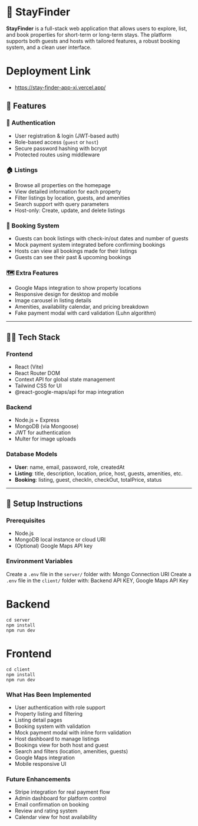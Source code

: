 # 🏡 StayFinder

**StayFinder** is a full-stack web application that allows users to explore, list, and book properties for short-term or long-term stays. The platform supports both guests and hosts with tailored features, a robust booking system, and a clean user interface.


# Deployment Link 
- https://stay-finder-app-xi.vercel.app/


## 🚀 Features

### 👤 Authentication
- User registration & login (JWT-based auth)
- Role-based access (`guest` or `host`)
- Secure password hashing with bcrypt
- Protected routes using middleware

### 🏠 Listings
- Browse all properties on the homepage
- View detailed information for each property
- Filter listings by location, guests, and amenities
- Search support with query parameters
- Host-only: Create, update, and delete listings

### 📆 Booking System
- Guests can book listings with check-in/out dates and number of guests
- Mock payment system integrated before confirming bookings
- Hosts can view all bookings made for their listings
- Guests can see their past & upcoming bookings

### 🗺️ Extra Features
- Google Maps integration to show property locations
- Responsive design for desktop and mobile
- Image carousel in listing details
- Amenities, availability calendar, and pricing breakdown
- Fake payment modal with card validation (Luhn algorithm)

---

## 🧑‍💻 Tech Stack

### Frontend
- React (Vite)
- React Router DOM
- Context API for global state management
- Tailwind CSS for UI
- @react-google-maps/api for map integration

### Backend
- Node.js + Express
- MongoDB (via Mongoose)
- JWT for authentication
- Multer for image uploads

### Database Models
- **User**: name, email, password, role, createdAt
- **Listing**: title, description, location, price, host, guests, amenities, etc.
- **Booking**: listing, guest, checkIn, checkOut, totalPrice, status

---

## 🔧 Setup Instructions

### Prerequisites
- Node.js
- MongoDB local instance or cloud URI
- (Optional) Google Maps API key

### Environment Variables

Create a `.env` file in the `server/` folder with: Mongo Connection URI
Create a `.env` file in the `client/` folder with: Backend API KEY, Google Maps API Key


# Backend
```
cd server
npm install
npm run dev
```

# Frontend
```
cd client
npm install
npm run dev
```


### What Has Been Implemented
- User authentication with role support
- Property listing and filtering
- Listing detail pages
- Booking system with validation
- Mock payment modal with inline form validation
- Host dashboard to manage listings
- Bookings view for both host and guest
- Search and filters (location, amenities, guests)
- Google Maps integration
- Mobile responsive UI

### Future Enhancements
- Stripe integration for real payment flow
- Admin dashboard for platform control
- Email confirmation on booking
- Review and rating system
- Calendar view for host availability
